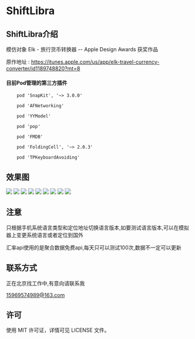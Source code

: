 # ShiftLibra


## ShiftLibra介绍

模仿对象
Elk - 旅行货币转换器 -- Apple Design Awards 获奖作品

原作地址 : https://itunes.apple.com/us/app/elk-travel-currency-converter/id1189748820?mt=8

####  目前Pod管理的第三方插件
```
    pod 'SnapKit', '~> 3.0.0'

    pod 'AFNetworking'

    pod 'YYModel'

    pod 'pop'

    pod 'FMDB'

    pod 'FoldingCell', '~> 2.0.3'

    pod 'TPKeyboardAvoiding'
```

## 效果图

![](https://ws1.sinaimg.cn/large/006tNc79ly1fip1cjre0gj308w0fsmyo.jpg)
![](https://ws2.sinaimg.cn/large/006tNc79ly1fip1cjkx4fj308w0fs0ux.jpg)
![](https://ws3.sinaimg.cn/large/006tNc79ly1fip1cj5n3cj308w0fs40e.jpg)
![](https://ws1.sinaimg.cn/large/006tNc79ly1fip1chag0fj308w0fs406.jpg)
![](https://ws3.sinaimg.cn/large/006tNc79ly1fip1cf17ygj308w0fsq5t.jpg)
![](https://ws3.sinaimg.cn/large/006tNc79ly1fip1chp6rlj308w0fsacy.jpg)
![](https://ws2.sinaimg.cn/large/006tNc79ly1fip1cgrlyzj308w0fsgoh.jpg)
![](https://ws2.sinaimg.cn/large/006tNc79ly1fip1cg2iy1j308w0fs772.jpg)
![](https://ws2.sinaimg.cn/large/006tNc79ly1fip1chy72wj308w0fsmzw.jpg)

## 注意

只根据手机系统语言类型和定位地址切换语言版本,如要测试语言版本,可以在模拟器上变更系统语言或者定位到国外

汇率api使用的是聚合数据免费api,每天只可以测试100次,数据不一定可以更新

## 联系方式

正在北京找工作中,有意向请联系我

15969574989@163.com

## 许可

使用 MIT 许可证，详情可见 LICENSE 文件。


